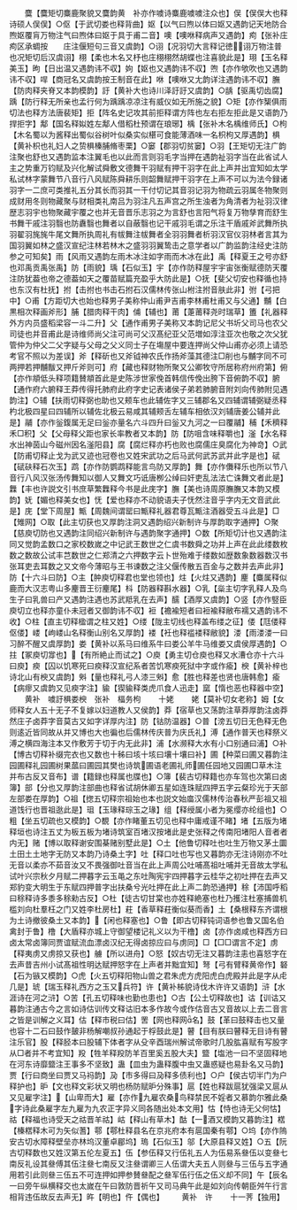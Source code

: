 <!-- { "loadSidebar": true } -->
　　麌【麌矩切麋鹿聚貌又麌韵黄　补亦作噳诗麋鹿噳噳注众也】俣【俣俣大也释诗硕人俣俣】○伛【于武切娄也释背曲】妪【以气曰煦以体曰妪又遇韵记天地防合煦妪覆肓万物注气曰煦体曰妪于具于甫二音】噢【噢咻释病声又遇韵】痀【张补庄痀区承蜩按　　庄注偃短句三音又虞韵】○诩【况羽切大言释记徳诩万物注普也况矩切后汉虞诩】栩【柔也木名又杼也庄栩栩然胡蝶也注喜貌此是】珝【玉名释美玉】昫【日出温又遇韵讳不収】姁【妪也又遇韵讳不収】喣【亦作欨吹也又遇韵讳不収】哻【商冠名又虞韵按王制音在此】咻【噢咻又尢韵详注遇韵讳不収】膴【防肉释夹脊又本韵模韵】訏【黄补大也诗川泽訏訏又虞韵】○龋【驱禹切齿腐】踽【防行释无所亲也孟行何为踽踽凉凉注有威仪如无所施之貌】○矩【亦作榘俱雨切法也释方法唐裴矩】拒【阵名史记攻其前拒释谓方阵也左右拒左拒此是又语韵乃捍拒字】鄅【国名释姒姓左鄅人借稻杜预谓在琅琊】楀【张补木名楀维师氏】○枸【木名蜀以为酱释出蜀似谷树叶似桑实似椹可食能薄酒味一名枳枸又厚遇韵】椇【黄补枳也礼妇人之贽椇榛脯脩枣栗】○窭【郡羽切贫窭】○羽【王矩切无注广韵注聚也舒也又遇韵监本注翼毛也以此而言则羽毛字当押在遇韵祉羽字当在此省试人主之势重万钧赋及兴化解试舜敷文德舞干羽赋有押干羽字在此上声并出宜知如太学私试林字蒙舞节八音行八风赋陈舜耕乐则韶舞赋押干羽字在上声不可以为法今録诸羽字一二庶可类推礼五分其长而羽其一干付切记其音羽记羽为物疏云羽属冬物聚则成财用冬则物藏聚与财相类礼南吕为羽注凡五声宫之所生浊者为角清者为祉羽汉律歴志羽宇也物聚藏宇覆之也并无音晋乐志羽之为言舒也言阳气将复万物孳育而舒生书舞干戚注羽翳也防纛翳也舞者以自蔽翳也记干戚羽毛谓之乐注干盾戚斧武舞所执羽翟羽旄旄牛尾文舞所执周礼有帗舞注帗舞者全羽羽舞者析羽汉官仪羽林者言其为国羽翼如林之盛汉宣纪注林若林木之盛羽羽翼鸷击之意学者以广韵监韵注经史注防参之可知矣】雨【风雨又遇韵左雨木冰注如字雨而木冰在此】禹【释夏王之号亦舒也邓禹贡禹张禹】防【雨貌】瑀【石似玉】宇【亦作防释屋宇宇宙张衡赋德防天覆注防犹葢也帝之德葢如天之覆苗赋篇充盈乎大防此是】○抚【斐父切安也释循也持也东汉有杜抚】拊【击拊也书击石拊石汉儒林传张山柎注拊音肤此非】弣【弓把中】○甫【方距切大也始也释男子美称仲山甫尹吉甫李林甫杜甫又与父通】黼【白黒相次释画斧形】脯【腊肉释干肉】俌【辅也】莆【萐莆释尧时瑞草】簠【礼器释外方内员盛稻梁容一斗二升】父【通作甫男子美称又本韵记尼父书圻父司马也农父司徒也并音甫此是诗维师尚父注可尚可父汉髙纪亚父范増如淳注亚次也敬之次父犹管仲为仲父二父字疑与父母之父义同士子在塲屋中要连押尚父仲山甫亦必须上请恐考官不照以为差误】斧【释斫也又斧钺神农氏作扬斧藻其德注□削也与黼字同不可两押若押黼黻又押斤斧则可】府【藏也释财物所聚又公卿牧守所居称府州府第】俯【亦作頫低头释项籍賛頫首此是史陈涉世家俛首韩信传俛出胯下音俯韵不収】腑【通作府六腑释王莽传得托肺府此府字史记表诸侯子弟若肺腑音附刘向传肺附见遇韵注】○辅【扶雨切释弼也助也又颊车也此辅佐字又三辅郡名又四辅谓辅弼疑丞释杓北极四星曰四辅所以辅佐北极云易咸其辅颊舌左辅车相依汉刘辅唐姜公辅并此是】鬴【亦作釡鍑属无足曰釡亦量名六斗四升曰釡又九河之一曰覆鬴】秿【禾穧释禾□积】父【父母释父距也家长率教者又本韵】防【防咀含味释嚼也】滏【水名释水出神茵山今磁州因名滏阳县】腐【腐烂释亦朽也败也腐儒庄臭腐化为神竒】○武【防甫切释止戈为武又迹也冠卷也又姓宋武功之后马武何武苏武并此字是也】碔【碔砆释石次玉】鹉【亦作防鹦鹉释能言鸟防又厚韵】舞【亦作儛释乐也所以节八音行八风汉张汤传舞知以御人又舞文巧诋唐栁公绰曰奸吏乱法法亡诛舞文者此是】橆【丰也许説文引书庶草繁橆释今书是此庑字】膴【美也诗周原膴膴又本韵又模韵】妩【媚也释美女也】怃【爱也释亦不动貌语夫子怃然注音乎字内无文音武此是】庑【堂下周屋】甒【周魏间谓罂曰甒释礼器君尊瓦甒注酒器受五斗此是】□【雉网】○取【此主切获也又厚韵注洞又遇韵绍兴新制许与厚韵取字通押】○聚【慈庾切防也又遇韵注同绍兴新制许与遇韵聚字通押】○数【所矩切计也又遇韵注同又觉韵孟数口之家校数嵗之中记武王数世之仁虞书数舜之功并上声在此此缕数枚数之数故公试丰芑数世之仁郑清之六押数字云卜世殆难于缕数如歴数象数器数汉书张耳吏去耳数之又文帝今薄昭与王书谏数之注父偃传散五百金与之数并去声此非】防【十六斗曰防】○主【肿庾切释君也堂也领也】炷【火炷又遇韵】麈【麋属释似鹿而大汉志粤山多麈晋王衍麈尾】枓【防器释斟水器】○乳【橤主切字乳释人及鸟生子曰乳兽曰产又遇韵注遇也苏武羝乳在去声】醹【酒厚又虞韵】○竖【亦作竪臣庾切立也释亦童仆未冠者又御韵讳不収】裋【襜褕短者曰裋褕释敝布襦又遇韵讳不收】○柱【直主切释楹谓之柱又姓】○缕【陇主切线也释盖布缕之征】偻【尫偻释伛偻】嵝【岣嵝山名释衡山别名又厚韵】褛【衽也释褴褛释敝貌】溇【雨溇溇一曰习醉不醒又虞厚韵】娄【黄补以系马曰维系牛曰娄公羊牛马维娄又虞侯厚遇韵】○拄【冢庾切牚也】【有所絶止而试之】○庾【勇主切仓庾也释又水漕仓亦十六斗曰庾】瘐【囚以饥寒死曰瘐释汉宣纪系者苦饥寒瘐死狱中字或作瘉】楰【黄补梓也诗北山有楰又虞韵】斞【量也释礼弓人漆三斞】愈【胜也释差也贤也唐韩愈】瘉【病瘳又虞韵又见瘐字注】貐【猰貐释类虎爪食人迅走】窳【惰也恶也释器中空】
　　黄补　噳訏椇娄楰　张补　楅务枸
　　十姥
　　姥【莫补切女老称】姆【女师释女人五十无子不复嫁以妇道教人又侯韵】莽【宿草也又荡韵注草莽厚韵注卤莽然庄子卤莽字音莫古又如字详厚内注】防【钴防温器】○普【滂五切日无色释无色则逺近皆同故从并又博也大也徧也后儒林传庆普为庆氏礼】溥【通作普天也释祭义溥之横四海注本又作敷芳于切于内无此非】浦【水濒释大水有小口别通曰浦】○补【博古切释补缀完衣也又数也十秭曰垓十垓曰壤十壤曰补】圃【种菜曰圃又暮韵注园圃释礼园圃树果蓏曰圃园其樊也诗筑圃语老圃礼师圃任园地又园圃□草木注并布古反又音布】谱【籍録也释属也牒也】○簿【裴古切释籍也亦车驾也次第曰卤簿】部【分也又厚韵注部曲也释省试胡休卿五星如连珠赋四押五字云粲珍光于天部左部娄在厚韵】○祖【揔五切释宗祖始也本也説文始庿汉儒林传治春秋严彭祖又祖道饯行也晋祖逖此是】珇【玉瑑释琮玉之瑑】组【释绶属小者为冕缨亦纶组也】○粗【坐五切疏也又模韵】○覩【亦作睹董五切见也释中庸戒谨不睹】堵【五版为堵释垣也诗注五丈为板五板为堵诗筑室百堵汉按堵此是史张释之传南阳堵阳人音者者内无】赌【博以取释谢安围棊赌别墅此是】○土【他鲁切释吐也吐生万物又茅土圜土田土土地字无防又本韵乃诗桑土字】吐【释口吐也写也又暮韵亦无注诗刚亦不吐无音以柔亦不茹音汝又不畏强御吐音当在此上声周公吐哺髙祖吐哺并无音故太学私试叶兴宗秋夕月赋二押暮字云玉黾之东吐陶宪宇四押暮字云桂华之初吐押在去声又郑豹变大明生于东赋四押普字出扶桑兮光吐押在此上声二韵恐通押】稌【沛国呼稻曰稌释诗多黍多稌勑古反】○杜【徒古切甘棠也亦姓释絶塞也杜乃擭注杜塞捕兽机槛刘向杜羣枉之门又姓李杜房杜】荰【香草释荰衡似葵而香】土【桑根释东齐谓根为土诗撤彼桑土又本韵】【闲也释塞也】○鲁【即古切释钝词语参也鲁又国名伯禽封于鲁】橹【大盾释亦城上守御望楼记礼义以为干橹】卤【亦作卤咸也释西方曰卤太常卤簿同贾谊赋流血漂卤汉纪无得卤掠应曰与虏同】□【□□谓言不定】虏【释夷虏又虏掠又获也】艣【所以进舟】○怒【奴古切无注又暮韵注恚也喜怒字在去声昔吉州小试髙祖性明达赋押怒字在上声者并黜宜知】弩【弓有臂释黄帝作】砮【石为镞又模韵】○虎【火五切释阳物山兽之君朱虎方虎阳虎白虎殿并此是字从虍几是】琥【瑞玉释礼西方之玉又兵符】许【黄补柹貌诗伐木许许又语韵】浒【水涯诗在河之浒】○苦【孔五切释味也勤也患也】○古【公土切释故也】诂【训诂又暮韵注通古今之言如诗估训传文释诂旧本多作故今或作估音古又音故以上去二音言之皆是训解之义耳】估【释市税曰估】罟【网也释网名】鼓【革曰鼓释击也又量也容十二石曰鼓作皷非杨解嘲叔孙通起于桴鼓此是】瞽【目有朕曰瞽释无目诗有瞽注乐官】股【释胫本曰股辅下体者字从殳辛酉瑞州解试帝歌时几股肱喜赋有写股字从□者并不考宜知】羖【牲羊释羖防羊百里奚五股大夫】盬【塩池一曰不坚固释地在河东诗靡盬注王事多不坚致】蛊【皿虫为蛊释腹中虫又蛊惑疑也易卦名又马韵】贾【行曰商坐曰贾又马祃韵】夃【市多得曰夃释多债利也】○户【侯古切半门为户释护也】昈【文也释文彩状又明也杨防赋昈分殊事】扈【姓也释跋扈犹强梁又扈从又见雇字注】【山卑而大】雇【亦作九雇农桑鸟释禁民不婬者又慕韵尔雅此桑字诗此桑雇字左九雇为九农正字异义同各随出处本文用】怙【恃也诗无父何怙】祜【释福也诗受天之祜晋羊祜】岵【释山有草木】酤【一酒又模韵又暮韵注】楛【榛楛释木可为矢似蓍】鄠【鄠杜释县名在京兆府本有扈国秦有鄠】○坞【亦作隖安古切水障释壁垒亦林坞汉董卓郿坞】瑦【石似玉】邬【大原县释又姓】○五【阮古切释数也又姓汉第五伦左夏五】伍【参伍释又行伍礼五人为伍易系叄伍以变叄七南反礼设其叄傅其伍注叄七南反又注叄谓卿三人伍谓大夫五人则叄与三伍与五字通用若引此则叄三伍五不可连押如押参賛叄配之叄军伍行伍之伍义却不同】午【辰名一曰旁午纵横释交也太嵗在午曰敦防晋祈午又司马典午此是如刘向传朝臣舛午行言相背违伍故反去声无】旿【明也】仵【偶也】
　　黄补　许
　　十一荠【独用】
